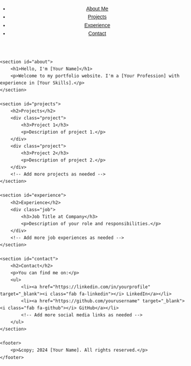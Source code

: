 <!DOCTYPE html>
<html lang="en">
<head>
    <meta charset="UTF-8">
    <meta name="viewport" content="width=device-width, initial-scale=1.0">
    <title>My Portfolio</title>
    <link rel="stylesheet" href="style.css">
    <link rel="stylesheet" href="https://cdnjs.cloudflare.com/ajax/libs/font-awesome/6.0.0-beta3/css/all.min.css">
</head>
<body>
    <header>
        <nav>
            <ul>
                <li><a href="#about">About Me</a></li>
                <li><a href="#projects">Projects</a></li>
                <li><a href="#experience">Experience</a></li>
                <li><a href="#contact">Contact</a></li>
            </ul>
        </nav>
    </header>

    <section id="about">
        <h1>Hello, I'm [Your Name]</h1>
        <p>Welcome to my portfolio website. I'm a [Your Profession] with experience in [Your Skills].</p>
    </section>

    <section id="projects">
        <h2>Projects</h2>
        <div class="project">
            <h3>Project 1</h3>
            <p>Description of project 1.</p>
        </div>
        <div class="project">
            <h3>Project 2</h3>
            <p>Description of project 2.</p>
        </div>
        <!-- Add more projects as needed -->
    </section>

    <section id="experience">
        <h2>Experience</h2>
        <div class="job">
            <h3>Job Title at Company</h3>
            <p>Description of your role and responsibilities.</p>
        </div>
        <!-- Add more job experiences as needed -->
    </section>

    <section id="contact">
        <h2>Contact</h2>
        <p>You can find me on:</p>
        <ul>
            <li><a href="https://linkedin.com/in/yourprofile" target="_blank"><i class="fab fa-linkedin"></i> LinkedIn</a></li>
            <li><a href="https://github.com/yourusername" target="_blank"><i class="fab fa-github"></i> GitHub</a></li>
            <!-- Add more social media links as needed -->
        </ul>
    </section>

    <footer>
        <p>&copy; 2024 [Your Name]. All rights reserved.</p>
    </footer>
</body>
</html>
<style>
body {
    font-family: Arial, sans-serif;
    line-height: 1.6;
    margin: 0;
    padding: 0;
}

header {
    background: #333;
    color: #fff;
    padding: 1rem 0;
    text-align: center;
}

header nav ul {
    list-style: none;
    padding: 0;
}

header nav ul li {
    display: inline;
    margin: 0 1rem;
}

header nav ul li a {
    color: #fff;
    text-decoration: none;
}

section {
    padding: 2rem;
    max-width: 800px;
    margin: 0 auto;
}

#about {
    background: #f4f4f4;
    text-align: center;
}

.project, .job {
    margin-bottom: 1.5rem;
}

#contact ul {
    list-style: none;
    padding: 0;
    text-align: center;
}

#contact ul li {
    display: inline;
    margin: 0 1rem;
}

#contact ul li a {
    text-decoration: none;
    color: #333;
    font-size: 1.2rem;
}

footer {
    background: #333;
    color: #fff;
    text-align: center;
    padding: 1rem 0;
    position: fixed;
    width: 100%;
    bottom: 0;
}
</style>
